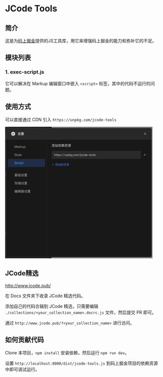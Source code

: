 # JCode Tools

## 简介

这是为[码上掘金](https://code.juejin.cn/)提供的JS工具库，用它来增强码上掘金的能力和弥补它的不足。

## 模块列表

### 1. exec-script.js

它可以解决在 Markup 编辑窗口中嵌入 `<script>` 标签，其中的代码不运行的问题。

## 使用方式

可以直接通过 CDN 引入 `https://unpkg.com/jcode-tools`

<img src="assets/jcode-tools.jpg" width="480">

## JCode精选

http://www.jcode.pub/

在 Docs 文件夹下收录 JCode 精选代码。

添加自己的代码合辑到 JCode 精选，只需要编辑 `./collections/<your_collection_name>.docrc.js` 文件，然后提交 PR 即可。

通过 `http://www.jcode.pub/?<your_collection_name>` 进行访问。

## 如何贡献代码

Clone 本项目，`npm install` 安装依赖，然后运行 `npm run dev`。

设置 `http://localhost:8000/dist/jcode-tools.js` 到码上掘金项目的依赖资源中即可调试运行。
